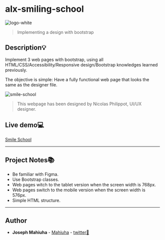 # alx-smiling-school
![logo-white](https://github.com/Mahiuha/alx-smiling-school/assets/35099243/f4abe9de-d75e-4141-bed3-f9e8cd254218)
> Implementing a design with bootstrap


## Description:bulb:
Implement 3 web pages with bootstrap, using all HTML/CSS/Accessibility/Responsive design/Bootstrap knowledges learned previously.

The objective is simple: Have a fully functional web page that looks the same as the designer file.

![smile-school](https://github.com/Mahiuha/alx-smiling-school/assets/35099243/003340c8-c93f-4623-96b7-9c017bdf1194)
> This webpage has been designed by Nicolas Philippot, UI/UX designer.

## Live demo:computer:
[Smile School](https://Mahiuha.github.io/alx-smiling-school/)

---

## Project Notes:books:
* Be familiar with Figma.
* Use Bootstrap classes.
* Web pages witch to the tablet version when the screen width is 768px.
* Web pages switch to the mobile version when the screen width is 576px.
* Simple HTML structure.

---

## Author
* **Joseph Mahiuha** - [Mahiuha](https://github.com/Mahiuha) - [twitter:speech_balloon:](https://twitter.com/Joseph_Mahiuha)
